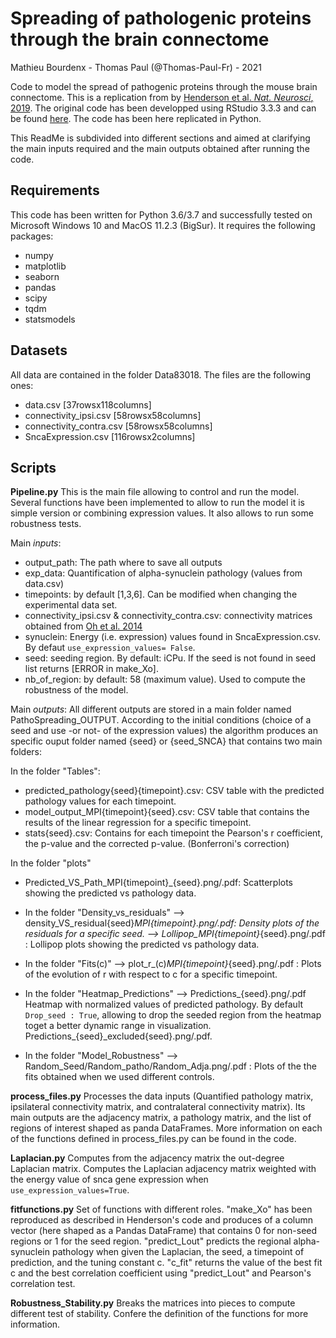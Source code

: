 # Spreading of pathologenic proteins through the brain connectome
Mathieu Bourdenx - Thomas Paul (@Thomas-Paul-Fr) - 2021

Code to model the spread of pathogenic proteins through the mouse brain connectome. This is a replication from by [Henderson et al. *Nat. Neurosci*, 2019](https://www.nature.com/articles/s41593-019-0457-5). The original code has been developped using RStudio 3.3.3 and can be found [here](https://github.com/ejcorn/connectome_diffusion). The code has been here replicated in Python. 

This ReadMe is subdivided into different sections and aimed at clarifying the main inputs required and the main outputs obtained after running the code.

## Requirements
This code has been written for Python 3.6/3.7 and successfully tested on Microsoft Windows 10 and MacOS 11.2.3 (BigSur). 
It requires the following packages:
- numpy
- matplotlib
- seaborn		
- pandas
- scipy
- tqdm
- statsmodels

## Datasets
All data are contained in the folder Data83018. The files are the following ones:
- data.csv [37rowsx118columns]
- connectivity_ipsi.csv [58rowsx58columns]
- connectivity_contra.csv [58rowsx58columns]
- SncaExpression.csv [116rowsx2columns]

## Scripts

**Pipeline.py**
This is the main file allowing to control and run the model. Several functions have been implemented to allow to run the model it is simple version or combining expression values. It also allows to run some robustness tests. 

Main *inputs*:
- output_path: The path where to save all outputs
- exp_data: Quantification of alpha-synuclein pathology (values from data.csv)
- timepoints: by default [1,3,6]. Can be modified when changing the experimental data set.
- connectivity_ipsi.csv & connectivity_contra.csv: connectivity matrices obtained from [Oh et al. 2014](https://www.nature.com/articles/nature13186)
- synuclein: Energy (i.e. expression) values found in SncaExpression.csv. By defaut ```use_expression_values= False```. 
- seed: seeding region. By default: iCPu. If the seed is not found in seed list returns [ERROR in make_Xo].
- nb_of_region: by default: 58 (maximum value). Used to compute the robustness of the model.

Main *outputs*:
All different outputs are stored in a main folder named PathoSpreading_OUTPUT.
According to the initial conditions (choice of a seed and use -or not- of the expression values) the algorithm produces an specific ouput folder named {seed} or {seed_SNCA} that contains two main folders:

In the folder "Tables":
- predicted_pathology{seed}{timepoint}.csv: CSV table with the predicted pathology values for each timepoint.
- model_output_MPI{timepoint}{seed}.csv: CSV table that contains the results of the linear regression for a specific timepoint.
- stats{seed}.csv: Contains for each timepoint the Pearson's r coefficient, the p-value and the corrected p-value. (Bonferroni's correction)

In the folder "plots"
- Predicted_VS_Path_MPI{timepoint}_{seed}.png/.pdf: Scatterplots showing the predicted vs pathology data.
- In the folder "Density_vs_residuals" --> density_VS_residual{seed}_MPI{timepoint}.png/.pdf: Density plots of the residuals for a specific seed.
				       --> Lollipop_MPI{timepoint}_{seed}.png/.pdf : Lollipop plots showing the predicted vs pathology data.
- In the folder "Fits(c)" --> plot_r_(c)_MPI{timepoint}_{seed}.png/.pdf : Plots of the evolution of r with respect to c for a specific timepoint.

- In the folder "Heatmap_Predictions" --> Predictions_{seed}.png/.pdf Heatmap with normalized values of predicted pathology. By default ```Drop_seed : True```, allowing to drop the seeded region from the heatmap toget a better dynamic range in visualization. 
Predictions_{seed}_excluded{seed}.png/.pdf.

- In the folder "Model_Robustness" --> Random_Seed/Random_patho/Random_Adja.png/.pdf : Plots of the the fits obtained when we used different controls.

**process_files.py**
	Processes the data inputs (Quantified pathology matrix, ipsilateral connectivity matrix, 
	and contralateral connectivity matrix). Its main outputs are the adjacency matrix, a 
	pathology matrix, and the list of regions of interest shaped as panda DataFrames. 
	More information on each of the functions defined in process_files.py can be found in the code.

**Laplacian.py**
	Computes from the adjacency matrix the out-degree Laplacian matrix. Computes the Laplacian adjacency
	matrix weighted with the energy value of snca gene expression when ```use_expression_values=True```.

**fitfunctions.py**
	Set of functions with different roles. "make_Xo" has been reproduced as described in Henderson's code and
	produces of a column vector (here shaped as a Pandas DataFrame) that contains 0 for non-seed regions or 1 
	for the seed region.
	"predict_Lout" predicts the regional alpha-synuclein pathology when given the Laplacian, the seed, a timepoint 
	of prediction, and the tuning constant c. 
	"c_fit" returns the value of the best fit c and the best correlation coefficient using "predict_Lout" and 
	Pearson's correlation test.

**Robustness_Stability.py**
	Breaks the matrices into pieces to compute different test of stability. Confere the definition of the functions for more
	information.


